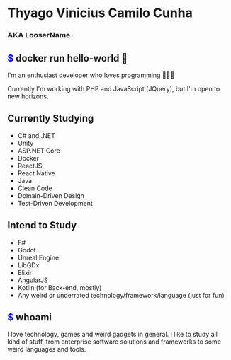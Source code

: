 # Thyago Vinicius Camilo Cunha
### AKA LooserName

## <span style="color:blue">$</span> docker run hello-world 👋

I'm an enthusiast developer who loves programming 🙂👨‍💻

Currently I'm working with PHP and JavaScript (JQuery), but I'm open to new horizons.

## Currently Studying
- C# and .NET
- Unity
- ASP.NET Core
- Docker
- ReactJS
- React Native
- Java
- Clean Code
- Domain-Driven Design
- Test-Driven Development

## Intend to Study
- F#
- Godot
- Unreal Engine
- LibGDx
- Elixir
- AngularJS
- Kotlin (for Back-end, mostly)
- Any weird or underrated technology/framework/language (just for fun)

## <span style="color:blue">$</span> whoami

I love technology, games and weird gadgets in general. I like to study all kind of stuff, from enterprise software solutions and frameworks to some weird languages and tools.
<!--
**LooserName404/LooserName404** is a ✨ _special_ ✨ repository because its `README.md` (this file) appears on your GitHub profile.

Here are some ideas to get you started:

- 🔭 I’m currently working on ...
- 🌱 I’m currently learning ...
- 👯 I’m looking to collaborate on ...
- 🤔 I’m looking for help with ...
- 💬 Ask me about ...
- 📫 How to reach me: ...
- 😄 Pronouns: ...
- ⚡ Fun fact: ...
-->
